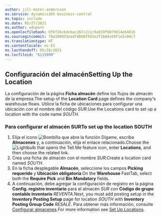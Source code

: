```yaml
---
author: jill-kotel-andersson
ms.service: dynamics365-business-central
ms.topic: include
ms.date: 05/27/2021
ms.author: edupont
ms.openlocfilehash: 0f8f2bcbdc6ac267c2c1c9a919f6879414e64016
ms.sourcegitcommit: f9a190933eadf4608f591e2f1b04c69f1e5c0dc7
ms.translationtype: HT
ms.contentlocale: es-ES
ms.lasthandoff: 05/28/2021
ms.locfileid: "6115999"
---
```

## <a name="setting-up-the-location"></a><span data-ttu-id="89df3-101">Configuración del almacén</span><span class="sxs-lookup"><span data-stu-id="89df3-101">Setting Up the Location</span></span>

<span data-ttu-id="89df3-102">La configuración de la página **Ficha almacén** define los flujos de almacén de la empresa.</span><span class="sxs-lookup"><span data-stu-id="89df3-102">The setup of the **Location Card** page defines the company's warehouse flows.</span></span> <span data-ttu-id="89df3-103">Utilice la ficha de ubicaciones para configurar una ubicación con el nombre del código *SUR*.</span><span class="sxs-lookup"><span data-stu-id="89df3-103">Use the Locations card to set up a location with the code name *SOUTH*.</span></span>

### <a name="to-set-up-the-location-south"></a><span data-ttu-id="89df3-104">Para configurar el almacén SUR</span><span class="sxs-lookup"><span data-stu-id="89df3-104">To set up the location SOUTH</span></span>

1. <span data-ttu-id="89df3-105">Elija el icono ![Bombilla que abre la función Dígame](../media/ui-search/search_small.png "Dígame qué desea hacer"), escriba **Almacenes** y, a continuación, elija el enlace relacionado.</span><span class="sxs-lookup"><span data-stu-id="89df3-105">Choose the ![Lightbulb that opens the Tell Me feature](../media/ui-search/search_small.png "Tell me what you want to do") icon, enter **Locations**, and then choose the related link.</span></span>  
2. <span data-ttu-id="89df3-106">Crea una ficha de almacén con el nombre *SUR*.</span><span class="sxs-lookup"><span data-stu-id="89df3-106">Create a location card named *SOUTH*.</span></span>  
3. <span data-ttu-id="89df3-107">En la ficha desplegable **Almacén**, seleccione los campos **Picking requerido** y **Ubicación obligatoria**.</span><span class="sxs-lookup"><span data-stu-id="89df3-107">On the **Warehouse** FastTab, select both the **Require Pick** and **Bin Mandatory** fields.</span></span>
4. <span data-ttu-id="89df3-108">A continuación, debe agregar la configuración de registro en la página **Config. registro inventario** para el almacén *SUR* con **Código de grupo contable inventario** *REVENTA*.</span><span class="sxs-lookup"><span data-stu-id="89df3-108">Next, you must add posting setup in the **Inventory Posting Setup** page for location *SOUTH* with **Inventory Posting Group Code** *RESALE*.</span></span> <span data-ttu-id="89df3-109">Para obtener más información, consulte [Configurar almacenes](../inventory-how-setup-locations.md).</span><span class="sxs-lookup"><span data-stu-id="89df3-109">For more information see [Set Up Locations](../inventory-how-setup-locations.md).</span></span>
